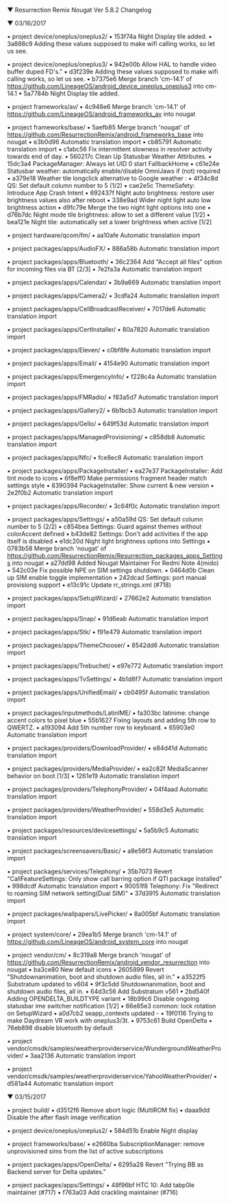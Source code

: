 
 ▼ Resurrection Remix Nougat Ver 5.8.2 Changelog


 ▼ 03/16/2017


 ▪ project device/oneplus/oneplus2/
 ▪ 153f74a Night Display tile added.
 ▪ 3a888c9 Adding these values supposed to make wifi calling works, so let us see.

 ▪ project device/oneplus/oneplus3/
 ▪ 942e00b Allow HAL to handle video buffer duped FD's."
 ▪ d3f239e Adding these values supposed to make wifi calling works, so let us see.
 ▪ b7375e6 Merge branch 'cm-14.1' of https://github.com/LineageOS/android_device_oneplus_oneplus3 into cm-14.1
 ▪ 5a7784b Night Display tile added.

 ▪ project frameworks/av/
 ▪ 4c948e6 Merge branch 'cm-14.1' of https://github.com/LineageOS/android_frameworks_av into nougat

 ▪ project frameworks/base/
 ▪ 5aefb85 Merge branch 'nougat' of https://github.com/ResurrectionRemix/android_frameworks_base into nougat
 ▪ e3b0d96 Automatic translation import
 ▪ cb85791 Automatic translation import
 ▪ c1abc56 Fix intermittent slowness in resolver activity towards end of day.
 ▪ 560217c Clean Up Statusbar Weather Attirbutes.
 ▪ 15dc3a4 PackageManager: Always let UID 0 start FallbackHome
 ▪ c61e24e Statusbar weather: automatically enable/disable OmniJaws if (not) required
 ▪ a379e18 Weather tile longclick alternative to Google weather :
 ▪ 4f34c8d QS: Set default column number to 5 (1/2)
 ▪ cae2e5c ThemeSafety: Introduce App Crash Intent
 ▪ 692437f Night auto brightness: restore user brightness values also after reboot
 ▪ 338e9ad Wider night light auto low brightness action
 ▪ d9fc79e Merge the two night light options into one
 ▪ d76b7dc Night mode tile brightness: allow to set a different value [1/2]
 ▪ bea121e Night tile: automatically set a lower brightness when active [1/2]

 ▪ project hardware/qcom/fm/
 ▪ aa10afe Automatic translation import

 ▪ project packages/apps/AudioFX/
 ▪ 886a58b Automatic translation import

 ▪ project packages/apps/Bluetooth/
 ▪ 36c2364 Add "Accept all files" option for incoming files via BT [2/3]
 ▪ 7e2fa3a Automatic translation import

 ▪ project packages/apps/Calendar/
 ▪ 3b9a669 Automatic translation import

 ▪ project packages/apps/Camera2/
 ▪ 3cdfa24 Automatic translation import

 ▪ project packages/apps/CellBroadcastReceiver/
 ▪ 7017de6 Automatic translation import

 ▪ project packages/apps/CertInstaller/
 ▪ 80a7820 Automatic translation import

 ▪ project packages/apps/Eleven/
 ▪ c0bf8fe Automatic translation import

 ▪ project packages/apps/Email/
 ▪ 4154e90 Automatic translation import

 ▪ project packages/apps/EmergencyInfo/
 ▪ f228c4a Automatic translation import

 ▪ project packages/apps/FMRadio/
 ▪ f83a5d7 Automatic translation import

 ▪ project packages/apps/Gallery2/
 ▪ 6b1bcb3 Automatic translation import

 ▪ project packages/apps/Gello/
 ▪ 649f53d Automatic translation import

 ▪ project packages/apps/ManagedProvisioning/
 ▪ c858db8 Automatic translation import

 ▪ project packages/apps/Nfc/
 ▪ fce8ec8 Automatic translation import

 ▪ project packages/apps/PackageInstaller/
 ▪ ea27e37 PackageInstaller: Add tint mode to icons
 ▪ 6f8eff0 Make permissions fragment header match settings style
 ▪ 8390394 PackageInstaller: Show current & new version
 ▪ 2e2f0b2 Automatic translation import

 ▪ project packages/apps/Recorder/
 ▪ 3c64f0c Automatic translation import

 ▪ project packages/apps/Settings/
 ▪ a50a59d QS: Set default column number to 5 (2/2)
 ▪ c854bea Settings: Guard against themes without colorAccent defined
 ▪ b43de82 Settings: Don't add activities if the app itself is disabled
 ▪ e1dc20d Night light brightness options into Settings
 ▪ 0783b58 Merge branch 'nougat' of https://github.com/ResurrectionRemix/Resurrection_packages_apps_Settings into nougat
 ▪ a27dd98 Added Nougat Maintainer For Redmi Note 4(mido)
 ▪ 542c03e Fix possible NPE on SIM settings shutdown.
 ▪ 0464d0b Clean up SIM enable toggle implementation
 ▪ 242dcad Settings: port manual provisiong support
 ▪ e13c91c Update rr_strings.xml (#718)

 ▪ project packages/apps/SetupWizard/
 ▪ 27662e2 Automatic translation import

 ▪ project packages/apps/Snap/
 ▪ 91d6eab Automatic translation import

 ▪ project packages/apps/Stk/
 ▪ f91e479 Automatic translation import

 ▪ project packages/apps/ThemeChooser/
 ▪ 8542dd6 Automatic translation import

 ▪ project packages/apps/Trebuchet/
 ▪ e97e772 Automatic translation import

 ▪ project packages/apps/TvSettings/
 ▪ 4b1d8f7 Automatic translation import

 ▪ project packages/apps/UnifiedEmail/
 ▪ cb0495f Automatic translation import

 ▪ project packages/inputmethods/LatinIME/
 ▪ fa303bc latinime: change accent colors to pixel blue
 ▪ 55b1627 Fixing layouts and adding 5th row to QWERTZ.
 ▪ a193094 Add 5th number row to keyboard.
 ▪ 65903e0 Automatic translation import

 ▪ project packages/providers/DownloadProvider/
 ▪ e84d41d Automatic translation import

 ▪ project packages/providers/MediaProvider/
 ▪ ea2c82f MediaScanner behavior on boot [1/3]
 ▪ 1261e19 Automatic translation import

 ▪ project packages/providers/TelephonyProvider/
 ▪ 04f4aad Automatic translation import

 ▪ project packages/providers/WeatherProvider/
 ▪ 558d3e5 Automatic translation import

 ▪ project packages/resources/devicesettings/
 ▪ 5a5b9c5 Automatic translation import

 ▪ project packages/screensavers/Basic/
 ▪ a8e56f3 Automatic translation import

 ▪ project packages/services/Telephony/
 ▪ 35b7073 Revert "CallFeatureSettings: Only show call barring option if QTI package installed"
 ▪ 998dcdf Automatic translation import
 ▪ 90051f8 Telephony: Fix "Redirect to roaming SIM network setting(Dual SIM)"
 ▪ 37d3915 Automatic translation import

 ▪ project packages/wallpapers/LivePicker/
 ▪ 8a005bf Automatic translation import

 ▪ project system/core/
 ▪ 29ea1b5 Merge branch 'cm-14.1' of https://github.com/LineageOS/android_system_core into nougat

 ▪ project vendor/cm/
 ▪ 8c319a8 Merge branch 'nougat' of https://github.com/ResurrectionRemix/android_vendor_resurrection into nougat
 ▪ ba3ce80 New default icons
 ▪ 2605899 Revert "Shutdownanimation, boot and shutdown audio files, all in."
 ▪ a3522f5 Substratum updated to v604
 ▪ 9f3c5dd Shutdownanimation, boot and shutdown audio files, all in.
 ▪ 64d3c56 Add Substratum v561
 ▪ 2bd540f Adding OPENDELTA_BUILDTYPE variant
 ▪ 18b99c6 Disable ongoing statusbar ime switcher notification [1/2]
 ▪ 66e85e3 common: lock rotation on SetupWizard
 ▪ a0d7cb2 seapp_contexts updated -
 ▪ 19f0116 Trying to make Daydream VR work with oneplus3/3t.
 ▪ 9753c61 Build OpenDelta
 ▪ 76eb898 disable bluetooth by default

 ▪ project vendor/cmsdk/samples/weatherproviderservice/WundergroundWeatherProvider/
 ▪ 3aa2136 Automatic translation import

 ▪ project vendor/cmsdk/samples/weatherproviderservice/YahooWeatherProvider/
 ▪ d581a44 Automatic translation import

 ▼ 03/15/2017


 ▪ project build/
 ▪ d3512f6 Remove abort logic (MultiROM fix)
 ▪ daaa9dd Disable the after flash image verification

 ▪ project device/oneplus/oneplus2/
 ▪ 584d51b Enable Night display

 ▪ project frameworks/base/
 ▪ e2660ba SubscriptionManager: remove unprovisioned sims from the list of active subscriptions

 ▪ project packages/apps/OpenDelta/
 ▪ 6295a28 Revert "Trying BB as Backend server for Delta updates."

 ▪ project packages/apps/Settings/
 ▪ 48f96bf HTC 10: Add tabp0le maintainer (#717)
 ▪ f763a03 Add crackling maintainer (#716)


